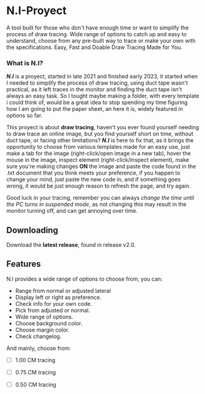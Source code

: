 # N.I-Proyect
A tool built for those who don't have enough time or want to simplify the process of draw tracing. Wide range of options to catch up and easy to understand, choose from any pre-built way to trace or make your own with the specifications. Easy, Fast and Doable Draw Tracing Made for You.

### What is N.I?
**_N.I_** is a proyect, started in late 2021 and finished early 2023, it started when I needed to simplify the process of draw tracing, using duct tape wasn't practical, as it left traces in the monitor and finding the duct tape isn't always an easy task. So I tought maybe making a folder, with every template i could think of, would be a great idea to stop spending my time figuring how I am going to put the paper sheet, an here it is, widely featured in options so far.  

This proyect is about **draw tracing**, haven't you ever found yourself needing to draw trace an online image, but you find yourself short on time, without duct tape, or facing other limitations? **_N.I_** is here to fix that, as it brings the opportunity to choose from various templates made for an easy use, just make a tab for the image (right-click/open image in a new tab), hover the mouse in the image, inspect element (right-click/inspect element), make sure you're making changes **ON** the image and paste the code found in the .txt document that you think meets your preference, if you happen to change your mind, just paste the new code in, and if something goes wrong, it would be just enough reason to refresh the page, and try again. 

Good luck in your tracing, remember you can always *change the time until the PC turns in suspended mode*, as not changing this may result in the monitor turning off, and can get annoying over time.  
## Downloading
Download the **latest release**, found in release v2.0.

## Features
N.I provides a wide range of options to choose from, you can:

-  Range from normal or adjusted lateral
-  Display left or right as preference.
-  Check info for your own code.
-  Pick from adjusted or normal.
-  Wide range of options.
-  Choose background color.
-  Choose margin color.
-  Check changelog.

And mainly, choose from:

- [ ]  1.00 CM tracing
- [ ]  0.75 CM tracing
- [ ]  0.50 CM tracing

